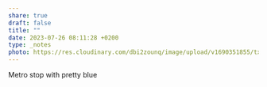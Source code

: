 ```yaml
---
share: true
draft: false
title: ""
date: 2023-07-26 08:11:28 +0200
type: _notes
photo: https://res.cloudinary.com/dbi2zounq/image/upload/v1690351855/txz54ypjclf9le9dtbuz.jpg
---
```


Metro stop with pretty blue
